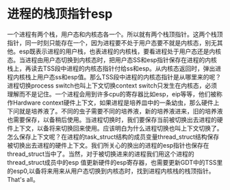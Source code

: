 

# 进程的栈顶指针esp
一个进程有两个栈，用户态和内核态各一个。所以就有两个栈顶指针。这两个栈顶指针，同一时刻只能存在一个，因为进程要不处于用户态要不就是内核态，别无其他。esp既表示进程的用户栈，也表进程的内核栈，要看进程处于用户态还是内核态。当进程由用户态切换到内核态时，把用户态SS和esp指针保存在进程的内核栈上，再读去TSS段中进程的内核态指针付给ss和esp。从内核态返回时，弹出进程内核栈上用户态ss和esp值。那么TSS段中进程的内核态指针是从哪里来的呢？进程切换process switch也叫上下文切换context switch只发生在内核态，必须理解而不是记住。一个进程会用到许多cpu的寄存器比如esp，eip等等，他们被称作Hardware context硬件上下文，如果进程是培养皿中的一条幼虫，那么硬件上下问就是培养液了。不同的虫子需要不同的培养液，新的培养液进来，旧的培养液也需要保存，以备稍后使用。当进程切换时，我们要保存当前被切换出去进程的硬件上下文，以备将来切换回来使用。应该明白为什么进程切换也叫上下文切换了。怎么保存上下文呢？在进程的task_struct结构的成员变量thread_struct结构保存被切换出去进程的硬件上下文。我们所关心的换出的进程的esp指针也保存在thread_struct当中了。当然，对于被切换进来的进程我们用这个进程的thread_struct成员中的esp 值更新硬件的esp寄存器，也需要更新GDT中的TSS里的esp0,以备将来用来从用户态切换到内核态时，找到进程内核栈的栈顶指针。That's all。
